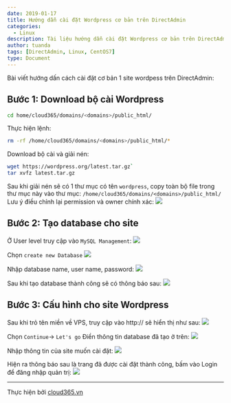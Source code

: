 ```yaml
---
date: 2019-01-17
title: Hướng dẫn cài đặt Wordpress cơ bản trên DirectAdmin
categories:
  - Linux
description: Tài liệu hướng dẫn cài đặt Wordpress cơ bản trên DirectAdmin
author: tuanda
tags: [DirectAdmin, Linux, CentOS7]
type: Document
---
```

Bài viết hướng dấn cách cài đặt cơ bản 1 site wordpess trên DirectAdmin:

## Bước 1: Download bộ cài Wordpress

```sh
cd home/cloud365/domains/<domains>/public_html/
```
Thực hiện lệnh:
```sh
rm -rf /home/cloud365/domains/<domains>/public_html/*
```

Download bộ cài và giải nén:
```sh
wget https://wordpress.org/latest.tar.gz`
tar xvfz latest.tar.gz
```

Sau khi giải nén sẽ có 1 thư mục có tên `wordpress`, copy toàn bộ file trong thư mục này vào thư mục: `/home/cloud365/domains/<domains>/public_html/`
Lưu ý điều chỉnh lại permission và owner chính xác:
![](/images/img-letencrypt-da/image10.png)

## Bước 2: Tạo database cho site

Ở User level truy cập vào `MySQL Management`:
![](/images/img-letencrypt-da/image11.png)

Chọn `create new Database`
![](/images/img-letencrypt-da/image12.png)

Nhập database name, user name, password:
![](/images/img-letencrypt-da/image13.png)

Sau khi tạo database thành công sẽ có thông báo sau:
![](/images/img-letencrypt-da/image14.png)

## Bước 3: Cấu hình cho site Wordpress
Sau khi trỏ tên miền về VPS, truy cập vào http://<domain> sẽ hiển thị như sau:
![](/images/img-letencrypt-da/image15.png)

Chọn `Continue`-> `Let's go`
Điền thông tin database đã tạo ở trên:
![](/images/img-letencrypt-da/image16.png)

Nhập thông tin của site muốn cài đặt:
![](/images/img-letencrypt-da/image17.png)

Hiện ra thông báo sau là trang đã được cài đặt thành công, bấm vào Login để đăng nhập quản trị:
![](/images/img-letencrypt-da/image18.png)

---
Thực hiện bởi [cloud365.vn](https://cloud365.vn/)